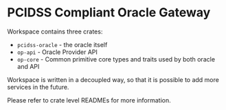 # PCIDSS Compliant Oracle Gateway

Workspace contains three crates:

- `pcidss-oracle` - the oracle itself
- `op-api` - Oracle Provider API
- `op-core` - Common primitive core types and traits used by both oracle and API

Workspace is written in a decoupled way, so that it is possible to add more services in the future.

Please refer to crate level READMEs for more information.
